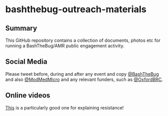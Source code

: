 # bashthebug-outreach-materials

## Summary

This GitHub repository contains a collection of documents, photos etc for running a BashTheBug/AMR public engagement activity.

## Social Media

Please tweet before, during and after any event and copy [@BashTheBug](https://twitter.com/bashthebug) and also [@ModMedMicro](https://twitter.com/modmedmicro) and any relevant funders, such as [@OxfordBRC](https://twitter.com/oxfordbrc).

## Online videos

[This](https://www.youtube.com/watch?v=plVk4NVIUh8) is a particularly good one for explaining resistance! 


